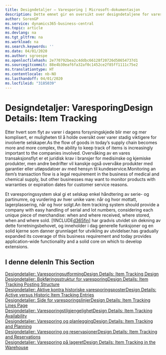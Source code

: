 ```yaml
---
title: Designdetaljer – Varesporing | Microsoft-dokumentasjon
description: Dette emnet gir en oversikt over designdetaljene for varesporing.
author: SorenGP
ms.service: dynamics365-business-central
ms.topic: article
ms.devlang: na
ms.tgt_pltfrm: na
ms.workload: na
ms.search.keywords: ''
ms.date: 04/01/2020
ms.author: sgroespe
ms.openlocfilehash: 2e770792bea2c4ddbc66128f20726d58654737d1
ms.sourcegitcommit: 88e4b30eaf6fa32af0c1452ce2f85ff1111c75e2
ms.translationtype: HT
ms.contentlocale: nb-NO
ms.lasthandoff: 04/01/2020
ms.locfileid: "3185039"
---
```

# <a name="design-details-item-tracking"></a><span data-ttu-id="22fef-103">Designdetaljer: Varesporing</span><span class="sxs-lookup"><span data-stu-id="22fef-103">Design Details: Item Tracking</span></span>
<span data-ttu-id="22fef-104">Etter hvert som flyt av varer i dagens forsyningskjede blir mer og mer komplisert, er muligheten til å holde oversikt over varer stadig viktigere for involverte selskaper.</span><span class="sxs-lookup"><span data-stu-id="22fef-104">As the flow of goods in today’s supply chain becomes more and more complex, the ability to keep track of items is increasingly important to the companies involved.</span></span> <span data-ttu-id="22fef-105">Overvåking av en vares transaksjonsflyt er et juridisk krav i bransjer for medisinske og kjemiske produkter, men andre bedrifter vil kanskje også overvåke produkter med garantier eller utløpsdatoer av med hensyn til kundeservice.</span><span class="sxs-lookup"><span data-stu-id="22fef-105">Monitoring an item’s transaction flow is a legal requirement in the business of medical and chemical supply, but other businesses may want to monitor products with warranties or expiration dates for customer service reasons.</span></span>  

<span data-ttu-id="22fef-106">Et varesporingssystem skal gi et selskap enkel håndtering av serie- og partinumre, og vurdering av hver unike vare: når og hvor mottatt, lagerplassering, når og hvor solgt.</span><span class="sxs-lookup"><span data-stu-id="22fef-106">An item tracking system should provide a company with easy handling of serial and lot numbers, considering each unique piece of merchandise: when and where received, where stored, when and where sold.</span></span> [!INCLUDE[d365fin](includes/d365fin_md.md)] <span data-ttu-id="22fef-107">har gradvis utvidet sin dekning av dette forretningsbehovet, og inneholder i dag generelle funksjoner og en solid kjerne som danner grunnlaget for utvikling av utvidelser.</span><span class="sxs-lookup"><span data-stu-id="22fef-107">has gradually expanded its coverage of this business requirement and today provides application-wide functionality and a solid core on which to develop extensions.</span></span>  

## <a name="in-this-section"></a><span data-ttu-id="22fef-108">I denne delen</span><span class="sxs-lookup"><span data-stu-id="22fef-108">In This Section</span></span>  
[<span data-ttu-id="22fef-109">Designdetaljer: Varesporingsutforming</span><span class="sxs-lookup"><span data-stu-id="22fef-109">Design Details: Item Tracking Design</span></span>](design-details-item-tracking-design.md)  
[<span data-ttu-id="22fef-110">Designdetaljer: Bokføringsstruktur for varesporing</span><span class="sxs-lookup"><span data-stu-id="22fef-110">Design Details: Item Tracking Posting Structure</span></span>](design-details-item-tracking-posting-structure.md)  
[<span data-ttu-id="22fef-111">Designdetaljer: Aktive kontra historiske varesporingsposter</span><span class="sxs-lookup"><span data-stu-id="22fef-111">Design Details: Active versus Historic Item Tracking Entries</span></span>](design-details-active-versus-historic-item-tracking-entries.md)  
[<span data-ttu-id="22fef-112">Designdetaljer: Side for varesporingslinjer</span><span class="sxs-lookup"><span data-stu-id="22fef-112">Design Details: Item Tracking Lines Page</span></span>](design-details-item-tracking-lines-window.md)  
[<span data-ttu-id="22fef-113">Designdetaljer: Varesporingstilgjengelighet</span><span class="sxs-lookup"><span data-stu-id="22fef-113">Design Details: Item Tracking Availability</span></span>](design-details-item-tracking-availability.md)  
[<span data-ttu-id="22fef-114">Designdetaljer: Varesporing og planlegging</span><span class="sxs-lookup"><span data-stu-id="22fef-114">Design Details: Item Tracking and Planning</span></span>](design-details-item-tracking-and-planning.md)  
[<span data-ttu-id="22fef-115">Designdetaljer: Varesporing og reservasjoner</span><span class="sxs-lookup"><span data-stu-id="22fef-115">Design Details: Item Tracking and Reservations</span></span>](design-details-item-tracking-and-reservations.md)  
[<span data-ttu-id="22fef-116">Designdetaljer: Varesporing på lageret</span><span class="sxs-lookup"><span data-stu-id="22fef-116">Design Details: Item Tracking in the Warehouse</span></span>](design-details-item-tracking-in-the-warehouse.md)
